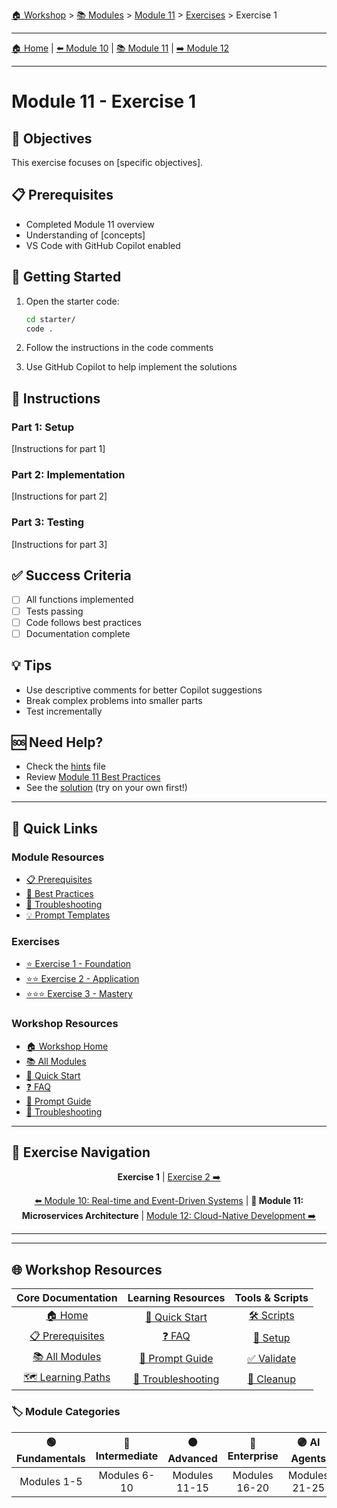 [🏠 Workshop](../../README.md) > [📚 Modules](../README.md) > [Module 11](README.md) > [Exercises](README.md#exercises) > Exercise 1

---

[🏠 Home](../../README.md) | [⬅️ Module 10](../module-10/README.md) | [📚 Module 11](README.md) | [➡️ Module 12](../module-12/README.md)

---

# Module 11 - Exercise 1

## 🎯 Objectives

This exercise focuses on [specific objectives].

## 📋 Prerequisites

- Completed Module 11 overview
- Understanding of [concepts]
- VS Code with GitHub Copilot enabled

## 🚀 Getting Started

1. Open the starter code:
   ```bash
   cd starter/
   code .
   ```

2. Follow the instructions in the code comments

3. Use GitHub Copilot to help implement the solutions

## 📝 Instructions

### Part 1: Setup
[Instructions for part 1]

### Part 2: Implementation
[Instructions for part 2]

### Part 3: Testing
[Instructions for part 3]

## ✅ Success Criteria

- [ ] All functions implemented
- [ ] Tests passing
- [ ] Code follows best practices
- [ ] Documentation complete

## 💡 Tips

- Use descriptive comments for better Copilot suggestions
- Break complex problems into smaller parts
- Test incrementally

## 🆘 Need Help?

- Check the [hints](hints.md) file
- Review [Module 11 Best Practices](../../docs/best-practices.md)
- See the [solution](solution/) (try on your own first!)


---

## 🔗 Quick Links

### Module Resources
- [📋 Prerequisites](prerequisites.md)
- [📖 Best Practices](docs/best-practices.md)
- [🔧 Troubleshooting](docs/troubleshooting.md)
- [💡 Prompt Templates](docs/prompt-templates.md)

### Exercises
- [⭐ Exercise 1 - Foundation](exercises/exercise1/README.md)
- [⭐⭐ Exercise 2 - Application](exercises/exercise2/README.md)
- [⭐⭐⭐ Exercise 3 - Mastery](exercises/exercise3/README.md)

### Workshop Resources
- [🏠 Workshop Home](../../README.md)
- [📚 All Modules](../../README.md#-complete-module-overview)
- [🚀 Quick Start](../../QUICKSTART.md)
- [❓ FAQ](../../FAQ.md)
- [🤖 Prompt Guide](../../PROMPT-GUIDE.md)
- [🔧 Troubleshooting](../../TROUBLESHOOTING.md)

---

## 🔗 Exercise Navigation

<div align="center">

**Exercise 1** 
| [Exercise 2 ➡️](../exercise2/README.md)

</div>
<div align="center">

[⬅️ Module 10: Real-time and Event-Driven Systems](../module-10/README.md) | **📖 Module 11: Microservices Architecture** | [Module 12: Cloud-Native Development ➡️](../module-12/README.md)

</div>

---

---

## 🌐 Workshop Resources

<div align="center">

| Core Documentation | Learning Resources | Tools & Scripts |
|:------------------:|:-----------------:|:---------------:|
| [🏠 Home](../../README.md) | [🚀 Quick Start](../../QUICKSTART.md) | [🛠️ Scripts](../../scripts/README.md) |
| [📋 Prerequisites](../../PREREQUISITES.md) | [❓ FAQ](../../FAQ.md) | [🔧 Setup](../../scripts/setup-workshop.sh) |
| [📚 All Modules](../README.md) | [🤖 Prompt Guide](../../PROMPT-GUIDE.md) | [✅ Validate](../../scripts/validate-prerequisites.sh) |
| [🗺️ Learning Paths](../../README.md#-learning-paths) | [🔧 Troubleshooting](../../TROUBLESHOOTING.md) | [🧹 Cleanup](../../scripts/cleanup-resources.sh) |

</div>

### 🏷️ Module Categories

<div align="center">

| 🟢 Fundamentals | 🔵 Intermediate | 🟠 Advanced | 🔴 Enterprise | 🟣 AI Agents | ⭐ Mastery |
|:---------------:|:---------------:|:-----------:|:-------------:|:------------:|:----------:|
| Modules 1-5 | Modules 6-10 | Modules 11-15 | Modules 16-20 | Modules 21-25 | Modules 26-30 |

</div>

